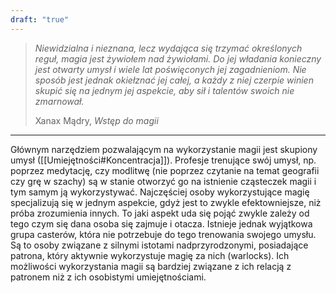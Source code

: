 ```yaml
---
draft: "true"
---
```

> *Niewidzialna i nieznana, lecz wydająca się trzymać określonych reguł, magia jest żywiołem nad żywiołami. Do jej władania konieczny jest otwarty umysł i wiele lat poświęconych jej zagadnieniom. Nie sposób jest jednak okiełznać jej całej, a każdy z niej czerpie winien skupić się na jednym jej aspekcie, aby sił i talentów swoich nie zmarnował.*
> 
> Xanax Mądry, *Wstęp do magii*

---
Głównym narzędziem pozwalającym na wykorzystanie magii jest skupiony umysł ([[Umiejętności#Koncentracja]]). Profesje trenujące swój umysł, np. poprzez medytację, czy modlitwę (nie poprzez czytanie na temat geografii czy grę w szachy) są w stanie otworzyć go na istnienie cząsteczek magii i tym samym ją wykorzystywać. Najczęściej osoby wykorzystujące magię specjalizują się w jednym aspekcie, gdyż jest to zwykle efektowniejsze, niż próba zrozumienia innych. To jaki aspekt uda się pojąć zwykle zależy od tego czym się dana osoba się zajmuje i otacza. 
Istnieje jednak wyjątkowa grupa casterów, która nie potrzebuje do tego trenowania swojego umysłu. Są to osoby związane z silnymi istotami nadprzyrodzonymi, posiadające patrona, który aktywnie wykorzystuje magię za nich (warlocks). Ich możliwości wykorzystania magii są bardziej związane z ich relacją z patronem niż z ich osobistymi umiejętnościami.